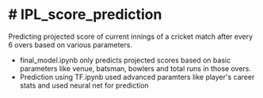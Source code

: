 # # IPL_score_prediction
Predicting projected score of current innings of a cricket match after every 6 overs based on various parameters.
- final_model.ipynb only predicts projected scores based on basic parameters like venue, batsman, bowlers and total runs in those overs.
- Prediction using TF.ipynb used advanced paramters like player's career stats and used neural net for prediction
